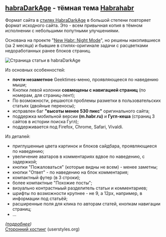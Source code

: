 ## [habraDarkAge](http://spmbt.github.io/haPages/doc/habraDarkAge/) - тёмная тема [Habrahabr](http://habrahabr.ru) ##

Формат сайта в [стилях HabraDarkAge](http://spmbt.github.io/haPages/doc/habraDarkAge/ "описание") в большой степени повторяет формат исходного сайта. Это - всем привычная копия в тёмном исполнении с небольшими попутными улучшениями.

Основана на проекте "[New Habr: Night Mode](https://userstyles.org/styles/101604/)", но решены накопившиеся (за 2 месяца) и бывшие в стилях-оригинале задачи с расцветками недоработанных ранее блоков страниц.

![Страница статьи в habraDarkAge](https://df6a.https.cdn.softlayer.net/80DF6A/static.userstyles.org/style_screenshot_thumbnails/101697_after.png)

Из основных особенностей:

* **почти незаметное** Geektimes-меню, проявляющееся по наведению мыши;
* Кнопки левой колонки **совмещены с навигацией страниц** (по номерам, для страниц-лент);
* По возможности, решаются проблемы разметки в пользовательских статьях (двойные переносы);
* исправлен баг **"высоты менее 530 пикс"** оригинального сайта;
* поддержка мобильной версии **(m.habr.ru)** и **Гугл-кеша** (страниц 3 сайтов в истории поиска Гугл);
* поддерживается под Firefox, Chrome, Safari, Vivaldi.

Из деталей:

* приглушенные цвета картинок и блоков сайдбара, проявляющиеся по наведению;
* увеличение аватаров в комментариях вдвое по наведению, с задержкой;
* кнопки "Пожаловаться" (которые видны не всем) - менее заметны;
* кнопки "Ответ" - по наведению на блок комментария;
* компактный футер (в 3 строки);
* более компактные "Похожие посты";
* визуально контрастныый разделитель статьи и комментариев;
* шрифты по возможности крупнее - не 9, а 12px, например, в информации под статьёй;
* расширенные поля для клика по авторам статей, кнопкам навигации страниц;
* ...
 
*([подробнее](http://spmbt.github.io/haPages/doc/habraDarkAge/))*<br>
[Сторонний хостинг](https://userstyles.org/styles/101697/habradarkage) (userstyles.org)
